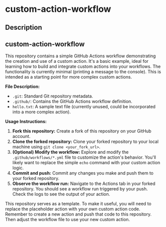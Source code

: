 # custom-action-workflow

## Description
## custom-action-workflow

This repository contains a simple GitHub Actions workflow demonstrating the creation and use of a custom action. It's a basic example, ideal for learning how to build and integrate custom actions into your workflows. The functionality is currently minimal (printing a message to the console). This is intended as a starting point for more complex custom actions.

**File Description:**

* `.git`: Standard Git repository metadata.
* `.github/`: Contains the GitHub Actions workflow definition.
* `hello.txt`: A sample text file (currently unused, could be incorporated into a more complex action).


**Usage Instructions:**

1. **Fork this repository:** Create a fork of this repository on your GitHub account.
2. **Clone the forked repository:** Clone your forked repository to your local machine using `git clone <your_fork_url>`.
3. **(Optional) Modify the workflow:** Explore and modify the `.github/workflows/*.yml` file to customize the action's behavior. You'll likely want to replace the simple `echo` command with your custom action logic.
4. **Commit and push:** Commit any changes you make and push them to your forked repository.
5. **Observe the workflow run:** Navigate to the Actions tab in your forked repository. You should see a workflow run triggered by your push. Check the logs to see the output of your action.


This repository serves as a template. To make it useful, you will need to replace the placeholder action with your own custom action code. Remember to create a new action and push that code to this repository. Then adjust the workflow file to use your new custom action.
